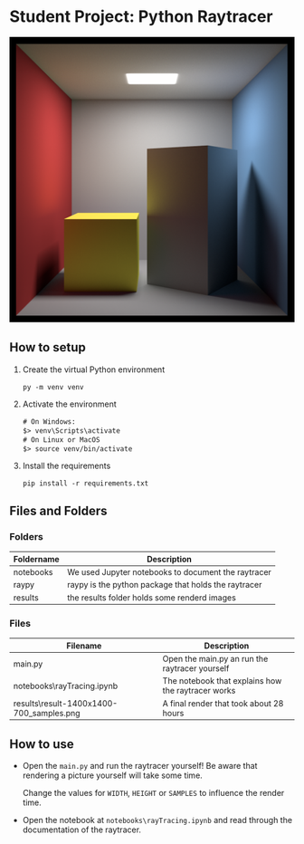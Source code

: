 # Student Project: Python Raytracer

<img src="notebooks/assets/result-1400x1400-700_samples.png" width=600>

## How to setup

1. Create the virtual Python environment
   
   ```shell
   py -m venv venv
   ```

2. Activate the environment
   
   ```shell
   # On Windows:
   $> venv\Scripts\activate
   # On Linux or MacOS
   $> source venv/bin/activate
   ```

3. Install the requirements
   
   ```
   pip install -r requirements.txt
   ```

## Files and Folders

### Folders

| Foldername | Description                                          |
| ---------- | ---------------------------------------------------- |
| notebooks  | We used Jupyter notebooks to document the raytracer  |
| raypy      | raypy is the python package that holds the raytracer |
| results    | the results folder holds some renderd images         |

### Files

| Filename                                 | Description                                        |
| ---------------------------------------- | -------------------------------------------------- |
| main.py                                  | Open the main.py an run the raytracer yourself     |
| notebooks\rayTracing.ipynb               | The notebook that explains how the raytracer works |
| results\result-1400x1400-700_samples.png | A final render that took about 28 hours            |

## How to use

- Open the `main.py` and run the raytracer yourself! Be aware that rendering a picture yourself will take some time. 
  
  Change the values for `WIDTH`, `HEIGHT` or `SAMPLES` to influence the render time.

- Open the notebook at `notebooks\rayTracing.ipynb` and read through the documentation of the raytracer.
